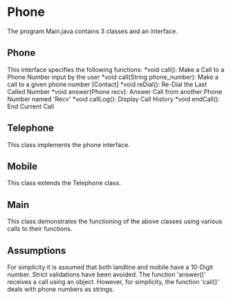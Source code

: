 # Phone #

The program Main.java contains 3 classes and an interface.

## Phone ##
This interface specifies the following functions:
*void call(): Make a Call to a Phone Number input by the user
*void call(String phone_number): Make a call to a given phone number [Contact]
*void reDial(): Re-Dial the Last Called Number
*void answer(Phone recv): Answer Call from another Phone Number named 'Recv'
*void callLog(): Display Call History
*void endCall(): End Current Call

## Telephone ##
This class implements the phone interface.

## Mobile ##
This class extends the Telephone class.

## Main ##
This class demonstrates the functioning of the above classes using various calls to their functions.

## Assumptions ##
For simplicity it is assumed that both landline and mobile have a 10-Digit number. Strict validations have been avoided. The function 'answer()' receives a call using an object. However, for simplicity, the function 'call()' deals with phone numbers as strings.